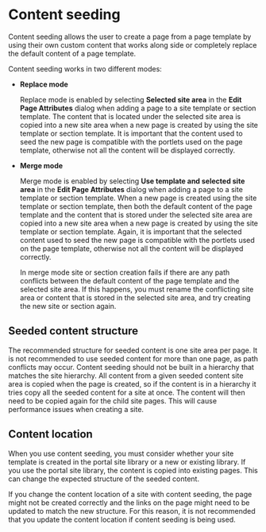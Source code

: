 # Content seeding

Content seeding allows the user to create a page from a page template by using their own custom content that works along side or completely replace the default content of a page template.

Content seeding works in two different modes:

-   **Replace mode**

    Replace mode is enabled by selecting **Selected site area** in the **Edit Page Attributes** dialog when adding a page to a site template or section template. The content that is located under the selected site area is copied into a new site area when a new page is created by using the site template or section template. It is important that the content used to seed the new page is compatible with the portlets used on the page template, otherwise not all the content will be displayed correctly.

-   **Merge mode**

    Merge mode is enabled by selecting **Use template and selected site area** in the **Edit Page Attributes** dialog when adding a page to a site template or section template. When a new page is created using the site template or section template, then both the default content of the page template and the content that is stored under the selected site area are copied into a new site area when a new page is created by using the site template or section template. Again, it is important that the selected content used to seed the new page is compatible with the portlets used on the page template, otherwise not all the content will be displayed correctly.

    In merge mode site or section creation fails if there are any path conflicts between the default content of the page template and the selected site area. If this happens, you must rename the conflicting site area or content that is stored in the selected site area, and try creating the new site or section again.


## Seeded content structure

The recommended structure for seeded content is one site area per page. It is not recommended to use seeded content for more than one page, as path conflicts may occur. Content seeding should not be built in a hierarchy that matches the site hierarchy. All content from a given seeded content site area is copied when the page is created, so if the content is in a hierarchy it tries copy all the seeded content for a site at once. The content will then need to be copied again for the child site pages. This will cause performance issues when creating a site.

## Content location

When you use content seeding, you must consider whether your site template is created in the portal site library or a new or existing library. If you use the portal site library, the content is copied into existing pages. This can change the expected structure of the seeded content.

If you change the content location of a site with content seeding, the page might not be created correctly and the links on the page might need to be updated to match the new structure. For this reason, it is not recommended that you update the content location if content seeding is being used.

